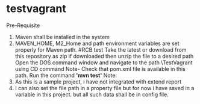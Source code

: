 # testvagrant
Pre-Requisite
1. Maven shall be installed in the system
2. MAVEN_HOME, M2_Home and path environment variables are set properly for Maven path.
#RCB test
Take the latest or download from this repository as zip
if downloaded then unzip the file to a desired path
Open the DOS command window and navigate to the path <Path where the project is downloaded>\TestVagrant using CD <Path> command
  Note- Check that pom.xml file is available in this path.
  Run the command
  **'mvn test'**
Note: 
1. As this is a sample project, i have not integrated with extend report
2. I can also set the file path in a property file but for now i have saved in a variable in this project. but all such data shall be in config file.
